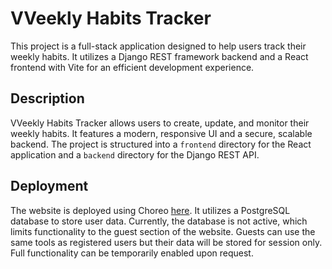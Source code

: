 # VVeekly Habits Tracker

This project is a full-stack application designed to help users track their weekly habits. It utilizes a Django REST framework backend and a React frontend with Vite for an efficient development experience.

## Description

VVeekly Habits Tracker allows users to create, update, and monitor their weekly habits. It features a modern, responsive UI and a secure, scalable backend. The project is structured into a `frontend` directory for the React application and a `backend` directory for the Django REST API.

## Deployment

The website is deployed using Choreo [here](https://e31f8c15-f7e8-4660-989a-d5008f9d52c1.e1-eu-north-azure.choreoapps.dev). It utilizes a PostgreSQL database to store user data. Currently, the database is not active, which limits functionality to the guest section of the website. Guests can use the same tools as registered users but their data will be stored for session only. Full functionality can be temporarily enabled upon request.